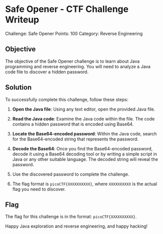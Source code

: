 # Safe Opener - CTF Challenge Writeup

Challenge: Safe Opener
Points: 100
Category: Reverse Engineering

## Objective
The objective of the Safe Opener challenge is to learn about Java programming and reverse engineering. You will need to analyze a Java code file to discover a hidden password.

## Solution
To successfully complete this challenge, follow these steps:

1. **Open the Java file**: Using any text editor, open the provided Java file.

2. **Read the Java code**: Examine the Java code within the file. The code contains a hidden password that is encoded using Base64.

3. **Locate the Base64-encoded password**: Within the Java code, search for the Base64-encoded string that represents the password.

4. **Decode the Base64**: Once you find the Base64-encoded password, decode it using a Base64 decoding tool or by writing a simple script in Java or any other suitable language. The decoded string will reveal the password.

5. Use the discovered password to complete the challenge.

6. The flag format is `picoCTF{XXXXXXXXXX}`, where `XXXXXXXXXX` is the actual flag you need to discover.

## Flag
The flag for this challenge is in the format: `picoCTF{XXXXXXXXXX}`.

Happy Java exploration and reverse engineering, and happy hacking!
